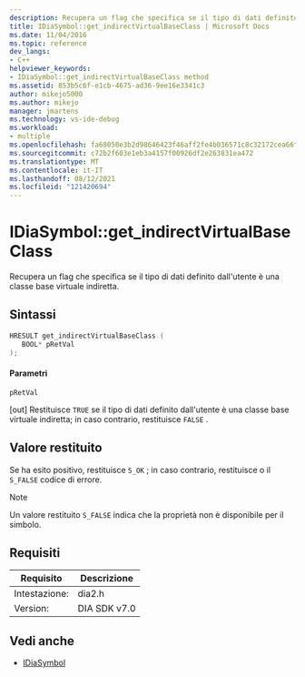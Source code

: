 ```yaml
---
description: Recupera un flag che specifica se il tipo di dati definito dall'utente è una classe base virtuale indiretta.
title: IDiaSymbol::get_indirectVirtualBaseClass | Microsoft Docs
ms.date: 11/04/2016
ms.topic: reference
dev_langs:
- C++
helpviewer_keywords:
- IDiaSymbol::get_indirectVirtualBaseClass method
ms.assetid: 853b5c6f-e1cb-4675-ad36-9ee16e3341c3
author: mikejo5000
ms.author: mikejo
manager: jmartens
ms.technology: vs-ide-debug
ms.workload:
- multiple
ms.openlocfilehash: fa68050e3b2d98646423f46aff2fe4b036571c8c32172cea66fa2d2b586ce139
ms.sourcegitcommit: c72b2f603e1eb3a4157f00926df2e263831ea472
ms.translationtype: MT
ms.contentlocale: it-IT
ms.lasthandoff: 08/12/2021
ms.locfileid: "121420694"
---
```

# <a name="idiasymbolget_indirectvirtualbaseclass"></a>IDiaSymbol::get_indirectVirtualBaseClass
Recupera un flag che specifica se il tipo di dati definito dall'utente è una classe base virtuale indiretta.

## <a name="syntax"></a>Sintassi

```C++
HRESULT get_indirectVirtualBaseClass ( 
   BOOL* pRetVal
);
```

#### <a name="parameters"></a>Parametri
 `pRetVal`

[out] Restituisce `TRUE` se il tipo di dati definito dall'utente è una classe base virtuale indiretta; in caso contrario, restituisce `FALSE` .

## <a name="return-value"></a>Valore restituito
 Se ha esito positivo, restituisce `S_OK` ; in caso contrario, restituisce o il `S_FALSE` codice di errore.

> [!NOTE]
> Un valore restituito `S_FALSE` indica che la proprietà non è disponibile per il simbolo.

## <a name="requirements"></a>Requisiti

|Requisito|Descrizione|
|-----------------|-----------------|
|Intestazione:|dia2.h|
|Version:|DIA SDK v7.0|

## <a name="see-also"></a>Vedi anche
- [IDiaSymbol](../../debugger/debug-interface-access/idiasymbol.md)
